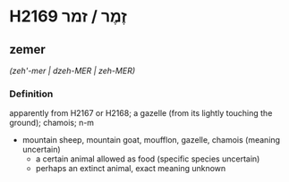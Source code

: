 # H2169 זֶמֶר / זמר

## zemer

_(zeh'-mer | dzeh-MER | zeh-MER)_

### Definition

apparently from H2167 or H2168; a gazelle (from its lightly touching the ground); chamois; n-m

- mountain sheep, mountain goat, moufflon, gazelle, chamois (meaning uncertain)
  - a certain animal allowed as food (specific species uncertain)
  - perhaps an extinct animal, exact meaning unknown
